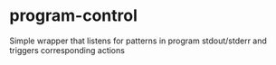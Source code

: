 # program-control
Simple wrapper that listens for patterns in program stdout/stderr and triggers corresponding actions 
